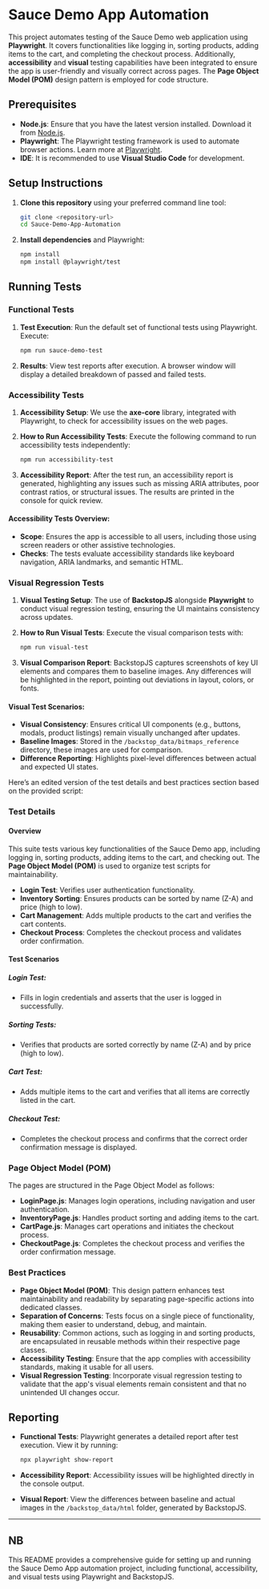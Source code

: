 # Sauce Demo App Automation

This project automates testing of the Sauce Demo web application using **Playwright**. It covers functionalities like logging in, sorting products, adding items to the cart, and completing the checkout process. Additionally, **accessibility** and **visual** testing capabilities have been integrated to ensure the app is user-friendly and visually correct across pages. The **Page Object Model (POM)** design pattern is employed for code structure.

## Prerequisites

- **Node.js**: Ensure that you have the latest version installed. Download it from [Node.js](https://nodejs.org/).
- **Playwright**: The Playwright testing framework is used to automate browser actions. Learn more at [Playwright](https://playwright.dev/).
- **IDE**: It is recommended to use **Visual Studio Code** for development.

## Setup Instructions

1. **Clone this repository** using your preferred command line tool:

   ```bash
   git clone <repository-url>
   cd Sauce-Demo-App-Automation
   ```

2. **Install dependencies** and Playwright:

   ```bash
   npm install
   npm install @playwright/test
   ```

## Running Tests

### Functional Tests

1. **Test Execution**: Run the default set of functional tests using Playwright. Execute:

   ```bash
   npm run sauce-demo-test
   ```

2. **Results**: View test reports after execution. A browser window will display a detailed breakdown of passed and failed tests.

### Accessibility Tests

1. **Accessibility Setup**: We use the **axe-core** library, integrated with Playwright, to check for accessibility issues on the web pages.

2. **How to Run Accessibility Tests**: Execute the following command to run accessibility tests independently:

   ```bash
   npm run accessibility-test
   ```

3. **Accessibility Report**: After the test run, an accessibility report is generated, highlighting any issues such as missing ARIA attributes, poor contrast ratios, or structural issues. The results are printed in the console for quick review.

#### **Accessibility Tests Overview**:

- **Scope**: Ensures the app is accessible to all users, including those using screen readers or other assistive technologies.
- **Checks**: The tests evaluate accessibility standards like keyboard navigation, ARIA landmarks, and semantic HTML.
  

### Visual Regression Tests

1. **Visual Testing Setup**: The use of **BackstopJS** alongside **Playwright** to conduct visual regression testing, ensuring the UI maintains consistency across updates.

2. **How to Run Visual Tests**: Execute the visual comparison tests with:

   ```bash
   npm run visual-test
   ```

3. **Visual Comparison Report**: BackstopJS captures screenshots of key UI elements and compares them to baseline images. Any differences will be highlighted in the report, pointing out deviations in layout, colors, or fonts.

#### **Visual Test Scenarios**:

- **Visual Consistency**: Ensures critical UI components (e.g., buttons, modals, product listings) remain visually unchanged after updates.
- **Baseline Images**: Stored in the `/backstop_data/bitmaps_reference` directory, these images are used for comparison.
- **Difference Reporting**: Highlights pixel-level differences between actual and expected UI states.

Here’s an edited version of the test details and best practices section based on the provided script:

### Test Details

#### Overview

This suite tests various key functionalities of the Sauce Demo app, including logging in, sorting products, adding items to the cart, and checking out. The **Page Object Model (POM)** is used to organize test scripts for maintainability.

- **Login Test**: Verifies user authentication functionality.
- **Inventory Sorting**: Ensures products can be sorted by name (Z-A) and price (high to low).
- **Cart Management**: Adds multiple products to the cart and verifies the cart contents.
- **Checkout Process**: Completes the checkout process and validates order confirmation.

#### Test Scenarios

##### **Login Test**:
- Fills in login credentials and asserts that the user is logged in successfully.

##### **Sorting Tests**:
- Verifies that products are sorted correctly by name (Z-A) and by price (high to low).

##### **Cart Test**:
- Adds multiple items to the cart and verifies that all items are correctly listed in the cart.

##### **Checkout Test**:
- Completes the checkout process and confirms that the correct order confirmation message is displayed.

### Page Object Model (POM)

The pages are structured in the Page Object Model as follows:

- **LoginPage.js**: Manages login operations, including navigation and user authentication.
- **InventoryPage.js**: Handles product sorting and adding items to the cart.
- **CartPage.js**: Manages cart operations and initiates the checkout process.
- **CheckoutPage.js**: Completes the checkout process and verifies the order confirmation message.

### Best Practices

- **Page Object Model (POM)**: This design pattern enhances test maintainability and readability by separating page-specific actions into dedicated classes.
- **Separation of Concerns**: Tests focus on a single piece of functionality, making them easier to understand, debug, and maintain.
- **Reusability**: Common actions, such as logging in and sorting products, are encapsulated in reusable methods within their respective page classes.
- **Accessibility Testing**: Ensure that the app complies with accessibility standards, making it usable for all users.
- **Visual Regression Testing**: Incorporate visual regression testing to validate that the app's visual elements remain consistent and that no unintended UI changes occur.

## Reporting

- **Functional Tests**: Playwright generates a detailed report after test execution. View it by running:

   ```bash
   npx playwright show-report
   ```

- **Accessibility Report**: Accessibility issues will be highlighted directly in the console output.
  
- **Visual Report**: View the differences between baseline and actual images in the `/backstop_data/html` folder, generated by BackstopJS.

---
## NB
This README provides a comprehensive guide for setting up and running the Sauce Demo App automation project, including functional, accessibility, and visual tests using Playwright and BackstopJS.
